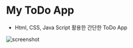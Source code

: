# My ToDo App
* Html, CSS, Java Script 활용한 간단한 ToDo App
  
![screenshot](https://github.com/EunHakKim/MyToDoApp/assets/152606597/3d852a8a-9777-4af8-974a-d000976a3ad4)
